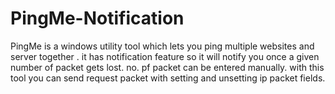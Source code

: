 # PingMe-Notification
PingMe is a windows utility tool which lets you ping multiple websites and server together . it has notification feature so it will notify you once a given number of packet gets lost. no. pf packet can be entered manually. with this tool you can send request packet with setting and unsetting ip packet fields.
